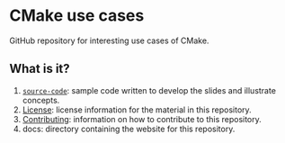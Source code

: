 # CMake use cases

GitHub repository for interesting use cases of CMake.


## What is it?

1. [`source-code`](source-code): sample code written to develop the slides and
   illustrate concepts.
1. [License](LICENSE): license information for the material in this repository.
1. [Contributing](CONTRIBUTING.md): information on how to contribute to this
   repository.
1. docs: directory containing the website for this repository.
